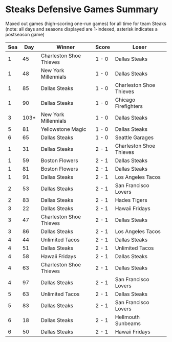 # Steaks Defensive Games Summary



Maxed out games (high-scoring one-run games) for all time for team Steaks (note: all days and seasons displayed are 1-indexed, asterisk indicates a postseason game)


| Sea | Day | Winner | Score | Loser | 
| ------ |------ |------ |------ |------ |
| 1 | 45 | Charleston Shoe Thieves | 1 - 0 | Dallas Steaks | 
| 1 | 48 | New York Millennials | 1 - 0 | Dallas Steaks | 
| 1 | 85 | Dallas Steaks | 1 - 0 | Charleston Shoe Thieves | 
| 1 | 90 | Dallas Steaks | 1 - 0 | Chicago Firefighters | 
| 3 | 103* | New York Millennials | 1 - 0 | Dallas Steaks | 
| 5 | 81 | Yellowstone Magic | 1 - 0 | Dallas Steaks | 
| 6 | 65 | Dallas Steaks | 1 - 0 | Seattle Garages | 
| 1 | 31 | Dallas Steaks | 2 - 1 | Charleston Shoe Thieves | 
| 1 | 59 | Boston Flowers | 2 - 1 | Dallas Steaks | 
| 1 | 81 | Boston Flowers | 2 - 1 | Dallas Steaks | 
| 1 | 91 | Dallas Steaks | 2 - 1 | Los Angeles Tacos | 
| 2 | 53 | Dallas Steaks | 2 - 1 | San Francisco Lovers | 
| 2 | 83 | Dallas Steaks | 2 - 1 | Hades Tigers | 
| 3 | 22 | Dallas Steaks | 2 - 1 | Hawaii Fridays | 
| 3 | 47 | Charleston Shoe Thieves | 2 - 1 | Dallas Steaks | 
| 3 | 86 | Dallas Steaks | 2 - 1 | Los Angeles Tacos | 
| 4 | 44 | Unlimited Tacos | 2 - 1 | Dallas Steaks | 
| 4 | 51 | Dallas Steaks | 2 - 1 | Unlimited Tacos | 
| 4 | 58 | Hawaii Fridays | 2 - 1 | Dallas Steaks | 
| 4 | 63 | Charleston Shoe Thieves | 2 - 1 | Dallas Steaks | 
| 4 | 97 | Dallas Steaks | 2 - 1 | San Francisco Lovers | 
| 5 | 63 | Unlimited Tacos | 2 - 1 | Dallas Steaks | 
| 5 | 83 | Dallas Steaks | 2 - 1 | San Francisco Lovers | 
| 6 | 18 | Dallas Steaks | 2 - 1 | Hellmouth Sunbeams | 
| 6 | 50 | Dallas Steaks | 2 - 1 | Hawaii Fridays | 


